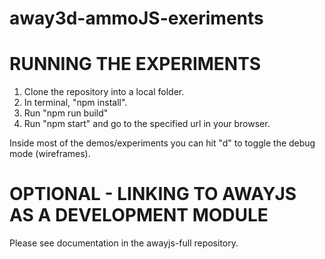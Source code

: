away3d-ammoJS-exeriments
========================

RUNNING THE EXPERIMENTS
=======================

1) Clone the repository into a local folder.
2) In terminal, "npm install".
3) Run "npm run build"
4) Run "npm start" and go to the specified url in your browser.


Inside most of the demos/experiments you can hit "d" to toggle the debug mode (wireframes).



OPTIONAL - LINKING TO AWAYJS AS A DEVELOPMENT MODULE
====================================================

Please see documentation in the awayjs-full repository.